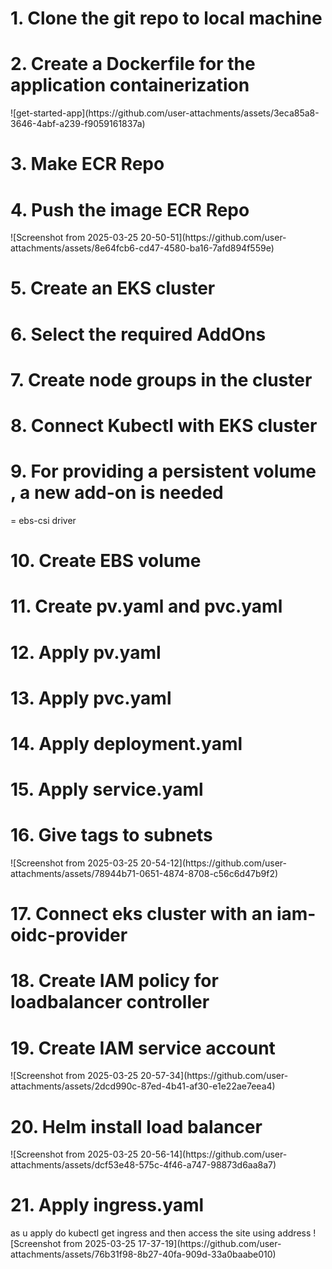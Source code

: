 <h1>1. Clone the git repo to local machine</h1>
<h1>2. Create a Dockerfile for the application containerization</h1>
![get-started-app](https://github.com/user-attachments/assets/3eca85a8-3646-4abf-a239-f9059161837a)

<h1>3. Make ECR Repo</h1>
<h1>4. Push the image ECR Repo</h1>
![Screenshot from 2025-03-25 20-50-51](https://github.com/user-attachments/assets/8e64fcb6-cd47-4580-ba16-7afd894f559e)

<h1>5. Create an EKS cluster</h1>
<h1>6. Select the required AddOns</h1>
<h1>7. Create node groups in the cluster</h1>
<h1>8. Connect Kubectl with EKS cluster</h1>
<h1>9. For providing a persistent volume , a new add-on is needed</h1>
= ebs-csi driver
<h1>10. Create EBS volume</h1>
<h1>11. Create pv.yaml and pvc.yaml</h1>
<h1>12. Apply pv.yaml</h1>
<h1>13. Apply pvc.yaml</h1>
<h1>14. Apply deployment.yaml</h1>
<h1>15. Apply service.yaml</h1>
<h1>16. Give tags to subnets</h1>
![Screenshot from 2025-03-25 20-54-12](https://github.com/user-attachments/assets/78944b71-0651-4874-8708-c56c6d47b9f2)

<h1>17. Connect eks cluster with an iam-oidc-provider</h1>
<h1>18. Create IAM policy for loadbalancer controller</h1>

<h1>19. Create IAM service account</h1>
![Screenshot from 2025-03-25 20-57-34](https://github.com/user-attachments/assets/2dcd990c-87ed-4b41-af30-e1e22ae7eea4)

<h1>20. Helm install load balancer</h1>
![Screenshot from 2025-03-25 20-56-14](https://github.com/user-attachments/assets/dcf53e48-575c-4f46-a747-98873d6aa8a7)

<h1>21. Apply ingress.yaml</h1>
as u apply do kubectl get ingress and then access the site using address
![Screenshot from 2025-03-25 17-37-19](https://github.com/user-attachments/assets/76b31f98-8b27-40fa-909d-33a0baabe010)











